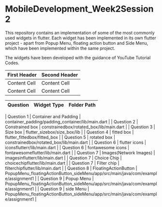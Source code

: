 # MobileDevelopment_Week2Session2

This repository contains an implementation of some of the most commonly used widgets in flutter. 
Each widget has been implemented in its own flutter project - apart from Popup Menu, floating action button and Side Menu,
which have been implemented within the same project.

The widgets have been developed with the guidance of YouTube Tutorial Codes.

| First Header  | Second Header |
| ------------- | ------------- |
| Content Cell  | Content Cell  |
| Content Cell  | Content Cell  |


| Question   |   Widget Type           | Folder Path                                                                       |
| ---------- | ----------------------- | --------------------------------------------------------------------------------- |

| Question 1 | Container and Padding   | container_padding/padding_container/lib/main.dart                                 |
| Question 2 | Constrained box         | constrainedbox/rotated_box/lib/main.dart                                          |
| Question 3 | Size box                | flutter_sizebox/size_box/lib                                                      |
| Question 4 | fitted box              | flutter_fittedbox/fitted_box                                                      |
| Question 5 | rotated box             | constrainedbox/rotated_box/lib/main.dart                                          |
| Question 6 | flutter icons           | iconsflutterr/lib/main.dart                                                       |
| Question 6 | fontawesome icons       | fontawesomeflutter/lib/main.dart                                                  |
| Question 7 | Images(Network Images)  | imagesinflutterr/lib/main.dart                                                    |
| Question 7 | Choice Chip             | choicechipflutter/lib/main.dart                                                   |
| Question 7 | Filter chip             | filterchipflutter/lib/main.dart                                                   |
| Question 8 | FloatingActionButton    | PopupMenu_floatingActionButton_sideMenu/app/src/main/java/com/example/assignment1 |
| Question 9 | Popup Menu              | PopupMenu_floatingActionButton_sideMenu/app/src/main/java/com/example/assignment1 |
| Question 9 | side Menu               | PopupMenu_floatingActionButton_sideMenu/app/src/main/java/com/example/assignment1 |

